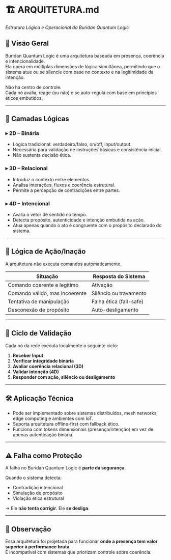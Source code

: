 # 🏗️ ARQUITETURA.md  
_Estrutura Lógica e Operacional da Buridan Quantum Logic_

## 📐 Visão Geral

Buridan Quantum Logic é uma arquitetura baseada em presença, coerência e intencionalidade.  
Ela opera em múltiplas dimensões de lógica simultânea, permitindo que o sistema atue ou se silencie com base no contexto e na legitimidade da intenção.

Não há centro de controle.  
Cada nó avalia, reage (ou não) e se auto-regula com base em princípios éticos embutidos.

---

## 🧬 Camadas Lógicas

### ▸ **2D – Binária**  
- Lógica tradicional: verdadeiro/falso, on/off, input/output.  
- Necessária para validação de instruções básicas e consistência inicial.  
- Não sustenta decisão ética.

### ▸ **3D – Relacional**  
- Introduz o contexto entre elementos.  
- Analisa interações, fluxos e coerência estrutural.  
- Permite a percepção de contradições entre partes.

### ▸ **4D – Intencional**  
- Avalia o vetor de sentido no tempo.  
- Detecta propósito, autenticidade e intenção embutida na ação.  
- Atua apenas quando o ato é congruente com o propósito declarado do sistema.

---

## 🧠 Lógica de Ação/Inação

A arquitetura não executa comandos automaticamente.

| Situação                         | Resposta do Sistema         |
|----------------------------------|-----------------------------|
| Comando coerente e legítimo      | Ativação                    |
| Comando válido, mas incoerente   | Silêncio ou travamento      |
| Tentativa de manipulação         | Falha ética (fail-safe)     |
| Desconexão de propósito          | Auto-desligamento           |

---

## 🔁 Ciclo de Validação

Cada nó da rede executa localmente o seguinte ciclo:

1. **Receber Input**
2. **Verificar integridade binária**
3. **Avaliar coerência relacional (3D)**
4. **Validar intenção (4D)**
5. **Responder com ação, silêncio ou desligamento**

---

## 🛠️ Aplicação Técnica

- Pode ser implementado sobre sistemas distribuídos, mesh networks, edge computing e ambientes com IoT.
- Suporta arquitetura offline-first com fallback ético.
- Funciona com tokens dimensionais (presença/intenção) em vez de apenas autenticação binária.

---

## ⚠️ Falha como Proteção

A falha no Buridan Quantum Logic é **parte da segurança**.

Quando o sistema detecta:
- Contradição intencional
- Simulação de propósito
- Violação ética estrutural

→ Ele **não tenta corrigir**. Ele **se desliga**.

---

## 📎 Observação

Essa arquitetura foi projetada para funcionar **onde a presença tem valor superior à performance bruta**.  
É incompatível com sistemas que priorizam controle sobre coerência.

